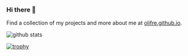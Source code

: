 ### Hi there 👋
Find a collection of my projects and more about me at [olifre.github.io](https://olifre.github.io).

![github stats](https://github-readme-stats.vercel.app/api?username=olifre&show_icons=true&theme=solarized-dark)

[![trophy](https://github-profile-trophy.vercel.app/?username=olifre&theme=darkhub&column=6&row=2&margin-h=15&margin-w=15&no-bg=true)](https://github.com/ryo-ma/github-profile-trophy)

<!--
**olifre/olifre** is a ✨ _special_ ✨ repository because its `README.md` (this file) appears on your GitHub profile.

Here are some ideas to get you started:

- 🔭 I’m currently working on ...
- 🌱 I’m currently learning ...
- 👯 I’m looking to collaborate on ...
- 🤔 I’m looking for help with ...
- 💬 Ask me about ...
- 📫 How to reach me: ...
- 😄 Pronouns: ...
- ⚡ Fun fact: ...
-->
